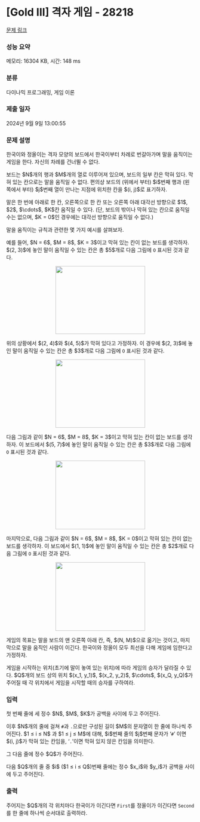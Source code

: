 # [Gold III] 격자 게임 - 28218 

[문제 링크](https://www.acmicpc.net/problem/28218) 

### 성능 요약

메모리: 16304 KB, 시간: 148 ms

### 분류

다이나믹 프로그래밍, 게임 이론

### 제출 일자

2024년 9월 9일 13:00:55

### 문제 설명

<p>한국이와 정올이는 격자 모양의 보드에서 한국이부터 차례로 번갈아가며 말을 움직이는 게임을 한다. 자신의 차례를 건너뛸 수 없다.</p>

<p>보드는 $N$개의 행과 $M$개의 열로 이루어져 있으며, 보드의 일부 칸은 막혀 있다. 막혀 있는 칸으로는 말을 움직일 수 없다. 편의상 보드의 (위에서 부터) $i$번째 행과 (왼쪽에서 부터) $j$번째 열이 만나는 지점에 위치한 칸을 $(i, j)$로 표기하자.</p>

<p>말은 한 번에 아래로 한 칸, 오른쪽으로 한 칸 또는 오른쪽 아래 대각선 방향으로 $1$, $2$, $\cdots$, $K$칸 움직일 수 있다. (단, 보드의 밖이나 막혀 있는 칸으로 움직일 수는 없으며, $K = 0$인 경우에는 대각선 방향으로 움직일 수 없다.)</p>

<p>말을 움직이는 규칙과 관련한 몇 가지 예시를 살펴보자.</p>

<p>예를 들어, $N = 6$, $M = 8$, $K = 3$이고 막혀 있는 칸이 없는 보드를 생각하자. $(2, 3)$에 놓인 말이 움직일 수 있는 칸은 총 $5$개로 다음 그림에 <code>O</code> 표시된 것과 같다.</p>

<p style="text-align: center;"><img alt="" src="https://upload.acmicpc.net/3fc8af26-4b5e-4e57-b52b-7310bd71b231/-/preview/" style="width: 240px; height: 182px;"></p>

<p>위의 상황에서 $(2, 4)$와 $(4, 5)$가 막혀 있다고 가정하자. 이 경우에 $(2, 3)$에 놓인 말이 움직일 수 있는 칸은 총 $3$개로 다음 그림에 <code>O</code> 표시된 것과 같다.</p>

<p style="text-align: center;"><img alt="" src="https://upload.acmicpc.net/6b569dbc-fb21-4fe4-891d-66e794133732/-/preview/" style="width: 240px; height: 183px;"></p>

<p>다음 그림과 같이 $N = 6$, $M = 8$, $K = 3$이고 막혀 있는 칸이 없는 보드를 생각하자. 이 보드에서 $(5, 7)$에 놓인 말이 움직일 수 있는 칸은 총 $3$개로 다음 그림에 <code>O</code> 표시된 것과 같다.</p>

<p style="text-align: center;"><img alt="" src="https://upload.acmicpc.net/739bcd4d-5f03-44dd-a871-affc67f574bb/-/preview/" style="width: 240px; height: 184px;"></p>

<p>마지막으로, 다음 그림과 같이 $N = 6$, $M = 8$, $K = 0$이고 막혀 있는 칸이 없는 보드를 생각하자. 이 보드에서 $(1, 1)$에 놓인 말이 움직일 수 있는 칸은 총 $2$개로 다음 그림에 <code>O</code> 표시된 것과 같다.</p>

<p style="text-align: center;"><img alt="" src="https://upload.acmicpc.net/b6b1d807-e6c3-4817-8f93-8254ffc5d7bc/-/preview/" style="width: 240px; height: 184px;"></p>

<p>게임의 목표는 말을 보드의 맨 오른쪽 아래 칸, 즉, $(N, M)$으로 옮기는 것이고, 마지막으로 말을 움직인 사람이 이긴다. 한국이와 정올이 모두 최선을 다해 게임에 임한다고 가정하자.</p>

<p>게임을 시작하는 위치(초기에 말이 놓여 있는 위치)에 따라 게임의 승자가 달라질 수 있다. $Q$개의 보드 상의 위치 $(x_1, y_1)$, $(x_2, y_2)$, $\cdots$, $(x_Q, y_Q)$가 주어질 때 각 위치에서 게임을 시작할 때의 승자를 구하여라.</p>

### 입력 

 <p>첫 번째 줄에 세 정수 $N$, $M$, $K$가 공백을 사이에 두고 주어진다.</p>

<p>이후 $N$개의 줄에 걸쳐 <code>#</code>과 <code>.</code>으로만 구성된 길이 $M$의 문자열이 한 줄에 하나씩 주어진다. $1 ≤ i ≤ N$ 과 $1 ≤ j ≤ M$에 대해, $i$번째 줄의 $j$번째 문자가 ‘<code>#</code>’ 이면 $(i, j)$가 막혀 있는 칸임을, ‘<code>.</code>’이면 막혀 있지 않은 칸임을 의미한다.</p>

<p>그 다음 줄에 정수 $Q$가 주어진다.</p>

<p>다음 $Q$개의 줄 중 $i$ ($1 ≤ i ≤ Q$)번째 줄에는 정수 $x_i$와 $y_i$가 공백을 사이에 두고 주어진다.</p>

### 출력 

 <p>주어지는 $Q$개의 각 위치마다 한국이가 이긴다면 <code>First</code>를 정올이가 이긴다면 <code>Second</code>를 한 줄에 하나씩 순서대로 출력하라.</p>

